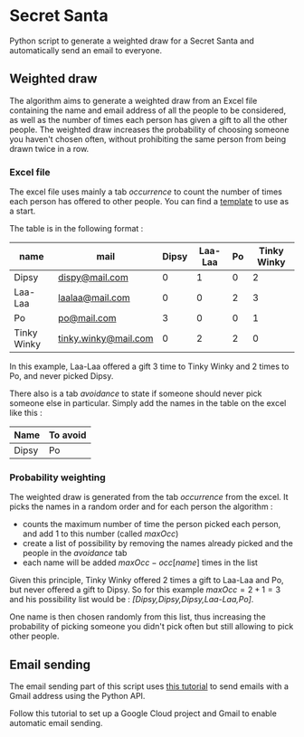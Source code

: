 # Secret Santa

Python script to generate a weighted draw for a Secret Santa and automatically send an email to everyone.

## Weighted draw

The algorithm aims to generate a weighted draw from an Excel file containing the name and email address of all the people to be considered, as well as the number of times each person has given a gift to all the other people. The weighted draw increases the probability of choosing someone you haven't chosen often, without prohibiting the same person from being drawn twice in a row.

### Excel file

The excel file uses mainly a tab *occurrence* to count the number of times each person has offered to other people. You can find a [template](./template.ods) to use as a start.

The table is in the following format : 

| name        | mail                 | Dipsy | Laa-Laa | Po  | Tinky Winky |
| ----------- | -------------------- | ----- | ------- | --- | ----------- |
| Dipsy       | dispy@mail.com       | 0     | 1       | 0   | 2           |
| Laa-Laa     | laalaa@mail.com      | 0     | 0       | 2   | 3           |
| Po          | po@mail.com          | 3     | 0       | 0   | 1           |
| Tinky Winky | tinky.winky@mail.com | 0     | 2       | 2   | 0           |

In this example, Laa-Laa offered a gift 3 time to Tinky Winky and 2 times to Po, and never picked Dipsy.

There also is a tab *avoidance* to state if someone should never pick someone else in particular. Simply add the names in the table on the excel like this :

| Name  | To avoid |
| ----- | -------- |
| Dipsy | Po       |

### Probability weighting

The weighted draw is generated from the tab *occurrence* from the excel. It picks the names in a random order and for each person the algorithm :

- counts the maximum number of time the person picked each person, and add 1 to this number (called $maxOcc$)
- create a list of possibility by removing the names already picked and the people in the *avoidance* tab
- each name will be added $maxOcc - occ[name]$ times in the list

Given this principle, Tinky Winky offered 2 times a gift to Laa-Laa and Po, but never offered a gift to Dipsy. So for this example $maxOcc = 2 +1 = 3$ and his possibility list would be : *[Dipsy,Dipsy,Dipsy,Laa-Laa,Po]*.

One name is then chosen randomly from this list, thus increasing the probability of picking someone you didn't pick often but still allowing to pick other people.

## Email sending

The email sending part of this script uses [this tutorial](https://developers.google.com/gmail/api/quickstart/python) to send emails with a Gmail address using the Python API.

Follow this tutorial to set up a Google Cloud project and Gmail to enable automatic email sending.